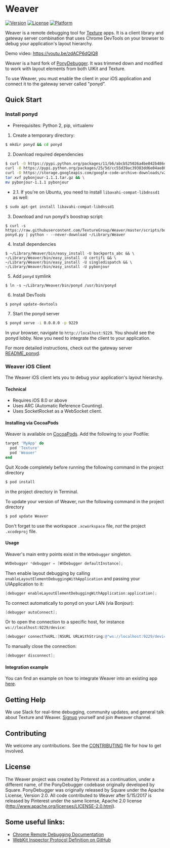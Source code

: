 # Weaver

[![Version](https://img.shields.io/cocoapods/v/Weaver.svg)](http://cocoadocs.org/docsets/Weaver)
[![License](https://img.shields.io/cocoapods/l/Weaver.svg)](http://cocoadocs.org/docsets/Weaver)
[![Platform](https://img.shields.io/cocoapods/p/Weaver.svg)](http://cocoadocs.org/docsets/Weaver)

Weaver is a remote debugging tool for [Texture](http://texturegroup.org) apps. It is a client library and gateway server combination that uses Chrome DevTools on your browser to debug your application's layout hierarchy. 

Demo video: https://youtu.be/zdACP6dQlQ8

Weaver is a hard fork of [PonyDebugger](https://github.com/square/PonyDebugger). It was trimmed down and modified to work with layout elements from both UIKit and Texture.

To use Weaver, you must enable the client in your iOS application and connect it to the gateway server called "ponyd".

## Quick Start

### Install ponyd

- Prerequisites: Python 2, pip, virtualenv
  
1. Create a temporary directory:
```sh
$ mkdir ponyd && cd ponyd
```

2. Download required dependencies
```sh
$ curl -O https://pypi.python.org/packages/11/b6/abcb525026a4be042b486df43905d6893fb04f05aac21c32c638e939e447/pip-9.0.1.tar.gz && \
curl -O https://pypi.python.org/packages/25/5d/cc55d39ac39383dd6e04ae80501b9af3cc455be64740ad68a4e12ec81b00/setuptools-0.6c11-py2.7.egg && \
curl -O https://storage.googleapis.com/google-code-archive-downloads/v2/code.google.com/pybonjour/pybonjour-1.1.1.tar.gz && \
tar xvf pybonjour-1.1.1.tar.gz && \
mv pybonjour-1.1.1 pybonjour
```

- 2.1. If you're on Ubuntu, you need to install `libavahi-compat-libdnssd1` as well:
```sh
$ sudo apt-get install libavahi-compat-libdnssd1
```

3. Download and run ponyd's boostrap script:
```
$ curl -s https://raw.githubusercontent.com/TextureGroup/Weaver/master/scripts/bootstrap-ponyd.py | python - --never-download ~/Library/Weaver
```

4. Install dependencies
```
$ ~/Library/Weaver/bin/easy_install -U backports_abc && \
~/Library/Weaver/bin/easy_install -U certifi && \
~/Library/Weaver/bin/easy_install -U singledispatch && \
~/Library/Weaver/bin/easy_install -U pybonjour
```

5. Add `ponyd` symlink
```
$ ln -s ~/Library/Weaver/bin/ponyd /usr/bin/ponyd
```

6. Install DevTools
```
$ ponyd update-devtools
```

7. Start the ponyd server

```sh
$ ponyd serve -i 0.0.0.0 -p 9229
```

In your browser, navigate to `http://localhost:9229`. You should see the
ponyd lobby. Now you need to integrate the client to your application.

For more detailed instructions, check out the gateway server
[README_ponyd](https://github.com/TextureGroup/Weaver/blob/master/README_ponyd.rst).

### Weaver iOS Client

The Weaver iOS client lets you to debug your application's layout hierarchy.

#### Technical

- Requires iOS 8.0 or above
- Uses ARC (Automatic Reference Counting).
- Uses SocketRocket as a WebSocket client.

#### Installing via CocoaPods

Weaver is available on [CocoaPods](https://cocoapods.org/pods/Weaver). Add the following to your Podfile:

```ruby
target 'MyApp' do
  pod 'Texture'
  pod 'Weaver'
end
```

Quit Xcode completely before running the following command in the project directory

```sh
$ pod install
```

in the project directory in Terminal.  

To update your version of Weaver, run the following command in the project directory

```sh
$ pod update Weaver
```

Don't forget to use the workspace `.xcworkspace` file, _not_ the project `.xcodeproj` file.

#### Usage

Weaver's main entry points exist in the `WVDebugger` singleton.
```objective-c
WVDebugger *debugger = [WVDebugger defaultInstance];
```

Then enable layout debugging by calling `enableLayoutElementDebuggingWithApplication` and passing your UIApplication to it:
```objective-c
[debugger enableLayoutElementDebuggingWithApplication:application];
```

To connect automatically to ponyd on your LAN (via Bonjour):
```objective-c
[debugger autoConnect];
```

Or to open the connection to a specific host, for instance
`ws://localhost:9229/device`:

```objective-c
[debugger connectToURL:[NSURL URLWithString:@"ws://localhost:9229/device"]];
```

To manually close the connection:

```objective-c
[debugger disconnect];
```

#### Integration example
You can find an example on how to integrate Weaver into an existing app [here](https://github.com/TextureGroup/Texture/pull/412).

## Getting Help
We use Slack for real-time debugging, community updates, and general talk about Texture and Weaver. [Signup](http://asdk-slack-auto-invite.herokuapp.com) yourself and join #weaver channel.

## Contributing
We welcome any contributions. See the [CONTRIBUTING](https://github.com/TextureGroup/Weaver/blob/master/CONTRIBUTING.md) file for how to get involved.

## License

The Weaver project was created by Pinterest as a continuation, under a different name, of the PonyDebugger codebase originally developed by Square.  PonyDebugger was originally released by Square under the Apache License, Version 2.0.  All code contributed to Weaver after 5/15/2017 is released by Pinterest under the same license, Apache 2.0 license (http://www.apache.org/licenses/LICENSE-2.0.html).

## Some useful links:

- [Chrome Remote Debugging Documentation](https://chromedevtools.github.io/debugger-protocol-viewer/tot/)
- [WebKit Inspector Protocol Definition on GitHub](https://github.com/WebKit/webkit/blob/master/Source/JavaScriptCore/inspector/protocol/Inspector.json)

